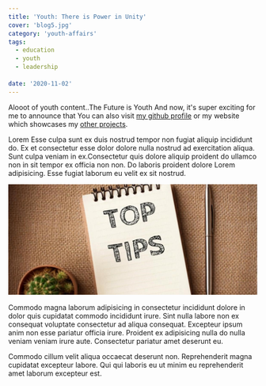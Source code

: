 ```yaml
---
title: 'Youth: There is Power in Unity'
cover: 'blog5.jpg'
category: 'youth-affairs'
tags:
  - education
  - youth
  - leadership

date: '2020-11-02'
---
```


Alooot of youth content..The Future is Youth And now, it's super exciting for me to announce that You can also visit [my github profile](https://github.com/mkimbo/mkimbo) or my website which showcases my [other projects](https://jack-mkimbo.netlify.app).

Lorem Esse culpa sunt ex duis nostrud tempor non fugiat aliquip incididunt do. Ex et consectetur esse dolor dolore nulla nostrud ad exercitation aliqua. Sunt culpa veniam in ex.Consectetur quis dolore aliquip proident do ullamco non in sit tempor ex officia non non. Do laboris proident dolore Lorem adipisicing. Esse fugiat laborum eu velit ex sit nostrud.

![youth](../static/assets/blog2.jpg)

Commodo magna laborum adipisicing in consectetur incididunt dolore in dolor quis cupidatat commodo incididunt irure. Sint nulla labore non ex consequat voluptate consectetur ad aliqua consequat. Excepteur ipsum anim non esse pariatur officia irure. Proident ex adipisicing nulla do nulla veniam veniam irure aute. Consectetur pariatur amet deserunt eu.

Commodo cillum velit aliqua occaecat deserunt non. Reprehenderit magna cupidatat excepteur labore. Qui qui laboris eu ut minim eu reprehenderit amet laborum excepteur est.
